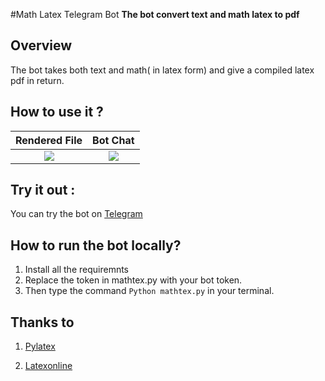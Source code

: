 #Math Latex Telegram Bot
**The bot convert text and math latex to pdf**

## Overview

The bot takes both text and math( in latex form) and give a compiled latex pdf in return.

## How to use it ?

Rendered File              |  Bot Chat
:-------------------------:|:-------------------------:
![](https://i.gyazo.com/76f97c8140f1fdefed34f911cb365514.png)  |  ![](https://i.gyazo.com/80e164b7f5845bd8f332d132c8e9a6b4.png)

## Try it out :
You can try the bot on [Telegram](https://telegram.me/PyTexMathbot)

## How to run the bot locally?
1. Install all the requiremnts
2. Replace the token in mathtex.py with your bot token.
3. Then type the command ``` Python mathtex.py ``` in your terminal.

## Thanks to

1. [Pylatex](https://jeltef.github.io/PyLaTeX/current/)

2. [Latexonline](https://latexonline.cc/)
